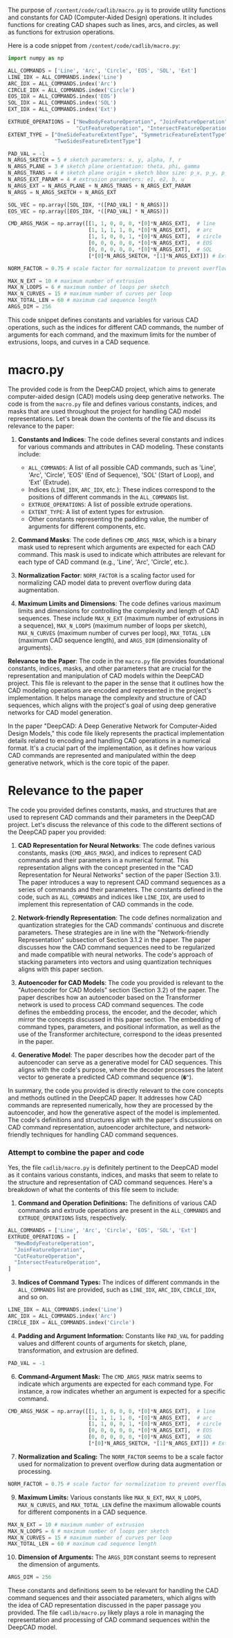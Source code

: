 The purpose of `/content/code/cadlib/macro.py` is to provide utility functions and constants for CAD (Computer-Aided Design) operations. It includes functions for creating CAD shapes such as lines, arcs, and circles, as well as functions for extrusion operations.

Here is a code snippet from `/content/code/cadlib/macro.py`:

```python
import numpy as np

ALL_COMMANDS = ['Line', 'Arc', 'Circle', 'EOS', 'SOL', 'Ext']
LINE_IDX = ALL_COMMANDS.index('Line')
ARC_IDX = ALL_COMMANDS.index('Arc')
CIRCLE_IDX = ALL_COMMANDS.index('Circle')
EOS_IDX = ALL_COMMANDS.index('EOS')
SOL_IDX = ALL_COMMANDS.index('SOL')
EXT_IDX = ALL_COMMANDS.index('Ext')

EXTRUDE_OPERATIONS = ["NewBodyFeatureOperation", "JoinFeatureOperation",
                      "CutFeatureOperation", "IntersectFeatureOperation"]
EXTENT_TYPE = ["OneSideFeatureExtentType", "SymmetricFeatureExtentType",
               "TwoSidesFeatureExtentType"]

PAD_VAL = -1
N_ARGS_SKETCH = 5 # sketch parameters: x, y, alpha, f, r
N_ARGS_PLANE = 3 # sketch plane orientation: theta, phi, gamma
N_ARGS_TRANS = 4 # sketch plane origin + sketch bbox size: p_x, p_y, p_z, s
N_ARGS_EXT_PARAM = 4 # extrusion parameters: e1, e2, b, u
N_ARGS_EXT = N_ARGS_PLANE + N_ARGS_TRANS + N_ARGS_EXT_PARAM
N_ARGS = N_ARGS_SKETCH + N_ARGS_EXT

SOL_VEC = np.array([SOL_IDX, *([PAD_VAL] * N_ARGS)])
EOS_VEC = np.array([EOS_IDX, *([PAD_VAL] * N_ARGS)])

CMD_ARGS_MASK = np.array([[1, 1, 0, 0, 0, *[0]*N_ARGS_EXT],  # line
                          [1, 1, 1, 1, 0, *[0]*N_ARGS_EXT],  # arc
                          [1, 1, 0, 0, 1, *[0]*N_ARGS_EXT],  # circle
                          [0, 0, 0, 0, 0, *[0]*N_ARGS_EXT],  # EOS
                          [0, 0, 0, 0, 0, *[0]*N_ARGS_EXT],  # SOL
                          [*[0]*N_ARGS_SKETCH, *[1]*N_ARGS_EXT]]) # Extrude

NORM_FACTOR = 0.75 # scale factor for normalization to prevent overflow during augmentation

MAX_N_EXT = 10 # maximum number of extrusion
MAX_N_LOOPS = 6 # maximum number of loops per sketch
MAX_N_CURVES = 15 # maximum number of curves per loop
MAX_TOTAL_LEN = 60 # maximum cad sequence length
ARGS_DIM = 256
```

This code snippet defines constants and variables for various CAD operations, such as the indices for different CAD commands, the number of arguments for each command, and the maximum limits for the number of extrusions, loops, and curves in a CAD sequence.

# macro.py
The provided code is from the DeepCAD project, which aims to generate computer-aided design (CAD) models using deep generative networks. The code is from the `macro.py` file and defines various constants, indices, and masks that are used throughout the project for handling CAD model representations. Let's break down the contents of the file and discuss its relevance to the paper:

1. **Constants and Indices**: The code defines several constants and indices for various commands and attributes in CAD modeling. These constants include:

   - `ALL_COMMANDS`: A list of all possible CAD commands, such as 'Line', 'Arc', 'Circle', 'EOS' (End of Sequence), 'SOL' (Start of Loop), and 'Ext' (Extrude).
   - Indices (`LINE_IDX`, `ARC_IDX`, etc.): These indices correspond to the positions of different commands in the `ALL_COMMANDS` list.
   - `EXTRUDE_OPERATIONS`: A list of possible extrude operations.
   - `EXTENT_TYPE`: A list of extent types for extrusion.
   - Other constants representing the padding value, the number of arguments for different components, etc.

2. **Command Masks**: The code defines `CMD_ARGS_MASK`, which is a binary mask used to represent which arguments are expected for each CAD command. This mask is used to indicate which attributes are relevant for each type of CAD command (e.g., 'Line', 'Arc', 'Circle', etc.).

3. **Normalization Factor**: `NORM_FACTOR` is a scaling factor used for normalizing CAD model data to prevent overflow during data augmentation.

4. **Maximum Limits and Dimensions**: The code defines various maximum limits and dimensions for controlling the complexity and length of CAD sequences. These include `MAX_N_EXT` (maximum number of extrusions in a sequence), `MAX_N_LOOPS` (maximum number of loops per sketch), `MAX_N_CURVES` (maximum number of curves per loop), `MAX_TOTAL_LEN` (maximum CAD sequence length), and `ARGS_DIM` (dimensionality of arguments).

**Relevance to the Paper**:
The code in the `macro.py` file provides foundational constants, indices, masks, and other parameters that are crucial for the representation and manipulation of CAD models within the DeepCAD project. This file is relevant to the paper in the sense that it outlines how the CAD modeling operations are encoded and represented in the project's implementation. It helps manage the complexity and structure of CAD sequences, which aligns with the project's goal of using deep generative networks for CAD model generation.

In the paper "DeepCAD: A Deep Generative Network for Computer-Aided Design Models," this code file likely represents the practical implementation details related to encoding and handling CAD operations in a numerical format. It's a crucial part of the implementation, as it defines how various CAD commands are represented and manipulated within the deep generative network, which is the core topic of the paper.

# Relevance to the paper 
The code you provided defines constants, masks, and structures that are used to represent CAD commands and their parameters in the DeepCAD project. Let's discuss the relevance of this code to the different sections of the DeepCAD paper you provided:

1. **CAD Representation for Neural Networks**: The code defines various constants, masks (`CMD_ARGS_MASK`), and indices to represent CAD commands and their parameters in a numerical format. This representation aligns with the concept presented in the "CAD Representation for Neural Networks" section of the paper (Section 3.1). The paper introduces a way to represent CAD command sequences as a series of commands and their parameters. The constants defined in the code, such as `ALL_COMMANDS` and indices like `LINE_IDX`, are used to implement this representation of CAD commands in the code.

2. **Network-friendly Representation**: The code defines normalization and quantization strategies for the CAD commands' continuous and discrete parameters. These strategies are in line with the "Network-friendly Representation" subsection of Section 3.1.2 in the paper. The paper discusses how the CAD command sequences need to be regularized and made compatible with neural networks. The code's approach of stacking parameters into vectors and using quantization techniques aligns with this paper section.

3. **Autoencoder for CAD Models**: The code you provided is relevant to the "Autoencoder for CAD Models" section (Section 3.2) of the paper. The paper describes how an autoencoder based on the Transformer network is used to process CAD command sequences. The code defines the embedding process, the encoder, and the decoder, which mirror the concepts discussed in this paper section. The embedding of command types, parameters, and positional information, as well as the use of the Transformer architecture, correspond to the ideas presented in the paper.

4. **Generative Model**: The paper describes how the decoder part of the autoencoder can serve as a generative model for CAD sequences. This aligns with the code's purpose, where the decoder processes the latent vector to generate a predicted CAD command sequence (`�^`).

In summary, the code you provided is directly relevant to the core concepts and methods outlined in the DeepCAD paper. It addresses how CAD commands are represented numerically, how they are processed by the autoencoder, and how the generative aspect of the model is implemented. The code's definitions and structures align with the paper's discussions on CAD command representation, autoencoder architecture, and network-friendly techniques for handling CAD command sequences.


### Attempt to combine the paper and code 
Yes, the file `cadlib/macro.py` is definitely pertinent to the DeepCAD model as it contains various constants, indices, and masks that seem to relate to the structure and representation of CAD command sequences. Here's a breakdown of what the contents of this file seem to include:

1. **Command and Operation Definitions:**
   The definitions of various CAD commands and extrude operations are present in the `ALL_COMMANDS` and `EXTRUDE_OPERATIONS` lists, respectively.

```py
ALL_COMMANDS = ['Line', 'Arc', 'Circle', 'EOS', 'SOL', 'Ext']
EXTRUDE_OPERATIONS = [
  "NewBodyFeatureOperation", 
  "JoinFeatureOperation",
  "CutFeatureOperation", 
  "IntersectFeatureOperation",
]
```

3. **Indices of Command Types:**
   The indices of different commands in the `ALL_COMMANDS` list are provided, such as `LINE_IDX`, `ARC_IDX`, `CIRCLE_IDX`, and so on.

```py
LINE_IDX = ALL_COMMANDS.index('Line')
ARC_IDX = ALL_COMMANDS.index('Arc')
CIRCLE_IDX = ALL_COMMANDS.index('Circle')
```

4. **Padding and Argument Information:**
   Constants like `PAD_VAL` for padding values and different counts of arguments for sketch, plane, transformation, and extrusion are defined.

```py
PAD_VAL = -1
```

6. **Command-Argument Mask:**
   The `CMD_ARGS_MASK` matrix seems to indicate which arguments are expected for each command type. For instance, a row indicates whether an argument is expected for a specific command.

```py
CMD_ARGS_MASK = np.array([[1, 1, 0, 0, 0, *[0]*N_ARGS_EXT],  # line
                          [1, 1, 1, 1, 0, *[0]*N_ARGS_EXT],  # arc
                          [1, 1, 0, 0, 1, *[0]*N_ARGS_EXT],  # circle
                          [0, 0, 0, 0, 0, *[0]*N_ARGS_EXT],  # EOS
                          [0, 0, 0, 0, 0, *[0]*N_ARGS_EXT],  # SOL
                          [*[0]*N_ARGS_SKETCH, *[1]*N_ARGS_EXT]]) # Extrude
```

7. **Normalization and Scaling:**
   The `NORM_FACTOR` seems to be a scale factor used for normalization to prevent overflow during data augmentation or processing.

```py
NORM_FACTOR = 0.75 # scale factor for normalization to prevent overflow during augmentation
```

9. **Maximum Limits:**
   Various constants like `MAX_N_EXT`, `MAX_N_LOOPS`, `MAX_N_CURVES`, and `MAX_TOTAL_LEN` define the maximum allowable counts for different components in a CAD sequence.

```py
MAX_N_EXT = 10 # maximum number of extrusion
MAX_N_LOOPS = 6 # maximum number of loops per sketch
MAX_N_CURVES = 15 # maximum number of curves per loop
MAX_TOTAL_LEN = 60 # maximum cad sequence length
```

10. **Dimension of Arguments:**
   The `ARGS_DIM` constant seems to represent the dimension of arguments.

```py
ARGS_DIM = 256
```

These constants and definitions seem to be relevant for handling the CAD command sequences and their associated parameters, which aligns with the idea of CAD representation discussed in the paper passage you provided. The file `cadlib/macro.py` likely plays a role in managing the representation and processing of CAD command sequences within the DeepCAD model.
